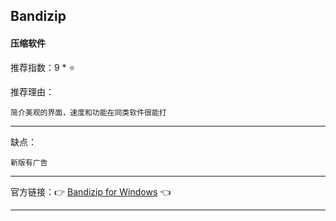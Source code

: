 ## Bandizip

#### 压缩软件

推荐指数：9 * ⭐

推荐理由：

    简介美观的界面，速度和功能在同类软件很能打

---



缺点：

    新版有广告

---



官方链接：👉 [Bandizip for Windows](
https://www.bandisoft.com/bandizip/
) 👈


---




















